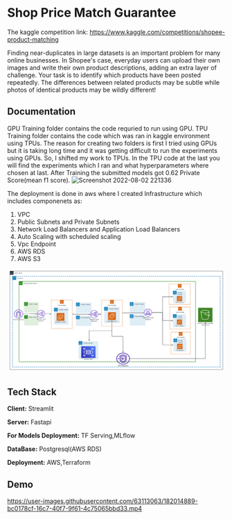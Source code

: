 # Shop Price Match Guarantee
The kaggle competition link: https://www.kaggle.com/competitions/shopee-product-matching

Finding near-duplicates in large datasets is an important problem for many online businesses. In Shopee's case, everyday users can upload their own images and write their own product descriptions, adding an extra layer of challenge. Your task is to identify which products have been posted repeatedly. The differences between related products may be subtle while photos of identical products may be wildly different!



## Documentation

GPU Training folder contains the code requried to run using GPU.
TPU Training folder contains the code which was ran in kaggle
environment using TPUs.
The reason for creating two folders is first I tried using GPUs but it
is taking long time and it was getting difficult to run the experiments
using GPUs. So, I shifted my work to TPUs. In the TPU code at the last 
you will find the experiments which I ran and what hyperparameters
where chosen at last.
After Training the submitted models got 0.62 Private Score(mean f1 score).
![Screenshot 2022-08-02 221336](https://user-images.githubusercontent.com/63113063/182428743-5435fc34-f69a-4f2e-964c-65ac51b84f97.png)

The deployment is done in aws where I created Infrastructure which
includes componenets as:
1) VPC
2) Public Subnets and Private Subnets
3) Network Load Balancers and Application Load Balancers
4) Auto Scaling with scheduled scaling
5) Vpc Endpoint
6) AWS RDS
7) AWS S3


![The AWS Architecture which I designed.](https://github.com/RavitejaBadugu/shop_duplicate/blob/new_develop/AWS/My%20first%20Arch.png)



## Tech Stack

**Client:** Streamlit

**Server:** Fastapi

**For Models Deployment:** TF Serving,MLflow

**DataBase:** Postgresql(AWS RDS)

**Deployment:** AWS,Terraform


## Demo

https://user-images.githubusercontent.com/63113063/182014889-bc0178cf-16c7-40f7-9f61-4c75065bbd33.mp4

